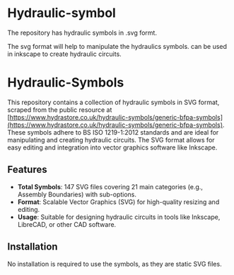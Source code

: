 # Hydraulic-symbol
The repository has hydraulic symbols in .svg formt. 

The svg format will help to manipulate the hydraulics symbols. can be used in inkscape to create hydraulic circuits. 


# Hydraulic-Symbols

This repository contains a collection of hydraulic symbols in SVG format, scraped from the public resource at [https://www.hydrastore.co.uk/hydraulic-symbols/generic-bfpa-symbols](https://www.hydrastore.co.uk/hydraulic-symbols/generic-bfpa-symbols). These symbols adhere to BS ISO 1219-1:2012 standards and are ideal for manipulating and creating hydraulic circuits. The SVG format allows for easy editing and integration into vector graphics software like Inkscape.

## Features
- **Total Symbols**: 147 SVG files covering 21 main categories (e.g., Assembly Boundaries) with sub-options.
- **Format**: Scalable Vector Graphics (SVG) for high-quality resizing and editing.
- **Usage**: Suitable for designing hydraulic circuits in tools like Inkscape, LibreCAD, or other CAD software.

## Installation
No installation is required to use the symbols, as they are static SVG files.
